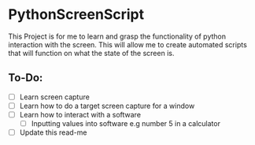 # PythonScreenScript
This Project is for me to learn and grasp the functionality of python interaction with the screen. This will allow me to create automated scripts that will function on what the state of the screen is. 

## To-Do:
- [ ] Learn screen capture
- [ ] Learn how to do a target screen capture for a window
- [ ] Learn how to interact with a software
    - [ ] Inputting values into software e.g number 5 in a calculator
- [ ] Update this read-me